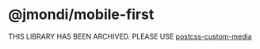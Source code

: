 # @jmondi/mobile-first

THIS LIBRARY HAS BEEN ARCHIVED. PLEASE USE [postcss-custom-media](https://allmyfutures/postcss-custom-media-generator)
